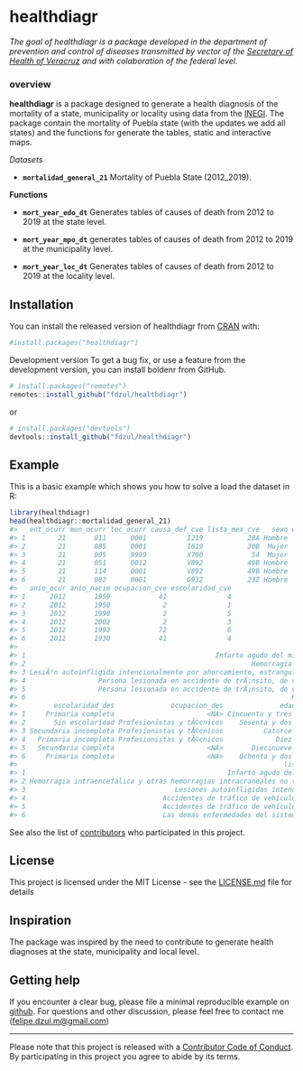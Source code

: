 
<!-- README.md is generated from README.Rmd. Please edit that file -->

# healthdiagr

<!-- badges: start -->
<!-- badges: end -->

*The goal of healthdiagr is a package developed in the department of
prevention and control of diseases transmitted by vector of the
[Secretary of Health of Veracruz](https://www.ssaver.gob.mx/) and with
colaboration of the federal level.*

### **overview**

**healthdiagr** is a package designed to generate a health diagnosis of
the mortality of a state, municipality or locality using data from the
[INEGI](https://www.inegi.org.mx/programas/mortalidad/#Datos_abiertos).
The package contain the mortality of Puebla state (with the updates we
add all states) and the functions for generate the tables, static and
interactive maps.

*Datasets*

-   **`mortalidad_general_21`** Mortality of Puebla State (2012\_2019).

**Functions**

-   **`mort_year_edo_dt`** Generates tables of causes of death from 2012
    to 2019 at the state level.

-   **`mort_year_mpo_dt`** generates tables of causes of death from 2012
    to 2019 at the municipality level.

-   **`mort_year_loc_dt`** Generates tables of causes of death from 2012
    to 2019 at the locality level.

## Installation

You can install the released version of healthdiagr from
[CRAN](https://CRAN.R-project.org) with:

``` r
#install.packages("healthdiagr")
```

Development version To get a bug fix, or use a feature from the
development version, you can install boldenr from GitHub.

``` r
# install.packages("remotes")
remotes::install_github("fdzul/healthdiagr")
```

or

``` r
# install.packages("devtools")
devtools::install_github("fdzul/healthdiagr")
```

## Example

This is a basic example which shows you how to solve a load the dataset
in R:

``` r
library(healthdiagr)
head(healthdiagr::mortalidad_general_21)
#>   ent_ocurr mun_ocurr loc_ocurr causa_def_cve lista_mex_cve   sexo edad_cve
#> 1        21       011      0001          I219           28A Hombre     4053
#> 2        21       085      0001          I619           30B  Mujer     4062
#> 3        21       005      9999          X700            54  Mujer     4014
#> 4        21       051      0012          V892           49B Hombre     4010
#> 5        21       114      0001          V892           49B Hombre     4019
#> 6        21       082      0001          G932           23Z Hombre     4082
#>   anio_ocur anio_nacim ocupacion_cve escolaridad_cve
#> 1      2012       1959            41               4
#> 2      2012       1950             2               1
#> 3      2012       1998             2               5
#> 4      2012       2002             2               3
#> 5      2012       1993            72               6
#> 6      2012       1930            41               4
#>                                                                                         causa_def_des
#> 1                                               Infarto agudo del miocardio, sin otra especificaciÃ³n
#> 2                                                        Hemorragia intraencefÃ¡lica, no especificada
#> 3 LesiÃ³n autoinfligida intencionalmente por ahorcamiento, estrangulamiento o sofocaciÃ³n en vivienda
#> 4                  Persona lesionada en accidente de trÃ¡nsito, de vehÃ­culo de motor no especificado
#> 5                  Persona lesionada en accidente de trÃ¡nsito, de vehÃ­culo de motor no especificado
#> 6                                                                  HipertensiÃ³n intracraneal benigna
#>         escolaridad_des              ocupacion_des              edad_des
#> 1     Primaria completa                       <NA> Cincuenta y tres años
#> 2       Sin escolaridad Profesionistas y tÃ©cnicos    Sesenta y dos años
#> 3 Secundaria incompleta Profesionistas y tÃ©cnicos          Catorce años
#> 4   Primaria incompleta Profesionistas y tÃ©cnicos             Diez años
#> 5   Secundaria completa                       <NA>       Diecinueve años
#> 6     Primaria completa                       <NA>    Ochenta y dos años
#>                                                                  lista_mex_des
#> 1                                                  Infarto agudo del miocardio
#> 2 Hemorragia intraencefálica y otras hemorragias intracraneales no traumáticas
#> 3                                     Lesiones autoinfligidas intencionalmente
#> 4                                  Accidentes de tráfico de vehículos de motor
#> 5                                  Accidentes de tráfico de vehículos de motor
#> 6                                  Las demás enfermedades del sistema nervioso
```

See also the list of
[contributors](https://github.com/fdzul/deneggs/contributors) who
participated in this project.

## License

This project is licensed under the MIT License - see the
[LICENSE.md](LICENSE.md) file for details

## Inspiration

The package was inspired by the need to contribute to generate health
diagnoses at the state, municipality and local level.

## Getting help

If you encounter a clear bug, please file a minimal reproducible example
on [github](https://github.com/fdzul/healthdiagr/issues). For questions
and other discussion, please feel free to contact me
(<felipe.dzul.m@gmail.com>)

------------------------------------------------------------------------

Please note that this project is released with a [Contributor Code of
Conduct](https://dplyr.tidyverse.org/CODE_OF_CONDUCT). By participating
in this project you agree to abide by its terms.
